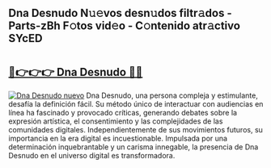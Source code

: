 ## Dna Desnudo N𝚞𝚎vos desn𝚞dos filtr𝚊dos - Parts-zBh F𝚘tos vid𝚎o - C𝚘ntenido atr𝚊ctivo SYcED

# <h2><a href="http://mb0i2w.tromn.icu/?c=Dna+Desnudo">🔗👉👉👉 Dna Desnudo 🔗🔗</a></h2>

[![Dna Desnudo nuevo](https://i.imgur.com/pEAQMta.gif)](http://mb0i2w.tromn.icu/?c=Dna+Desnudo)
Dna Desnudo, una persona compleja y estimulante, desafía la definición fácil. Su método único de interactuar con audiencias en línea ha fascinado y provocado críticas, generando debates sobre la expresión artística, el consentimiento y las complejidades de las comunidades digitales. Independientemente de sus movimientos futuros, su importancia en la era digital es incuestionable. Impulsada por una determinación inquebrantable y un carisma innegable, la presencia de Dna Desnudo en el universo digital es transformadora.
